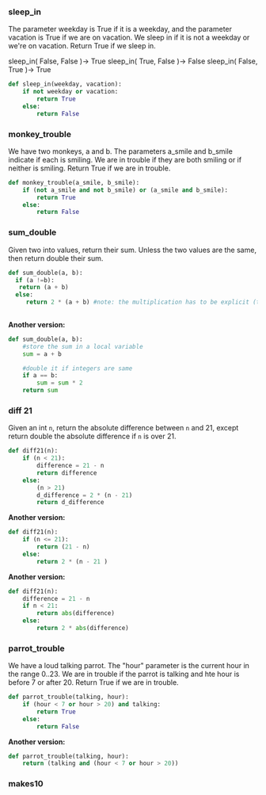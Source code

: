 
### sleep_in

The parameter weekday is True if it is a weekday, and the parameter vacation is True if we are on vacation. We sleep in if it is not a weekday or we're on vacation. Return True if we sleep in.

sleep_in( False, False )-> True
sleep_in( True, False )-> False
sleep_in( False, True )-> True

```python
def sleep_in(weekday, vacation):
    if not weekday or vacation:
        return True
    else:
        return False

```

### monkey_trouble

We have two monkeys, a and b. The parameters a_smile and b_smile indicate if each is smiling. We are in trouble if they are both smiling or if neither is smiling. Return True if we are in trouble.


```python
def monkey_trouble(a_smile, b_smile):
    if (not a_smile and not b_smile) or (a_smile and b_smile):
        return True
    else:
        return False

```

### sum_double

Given two into values, return their sum. Unless the two values are the same, then return double their sum.
```python
def sum_double(a, b):
  if (a !=b):
   return (a + b)
  else:
     return 2 * (a + b) #note: the multiplication has to be explicit (the *)
     
```
<strong>Another version:</strong>

```python
def sum_double(a, b):
    #store the sum in a local variable
    sum = a + b

    #double it if integers are same
    if a == b:
        sum = sum * 2
    return sum

```


### diff 21

Given an int `n`, return the absolute difference between `n` and 21, except return double the absolute difference if `n` is over 21.

```python
def diff21(n):
    if (n < 21):
        difference = 21 - n
        return difference
    else:
        (n > 21)
        d_difference = 2 * (n - 21)
        return d_difference
```

<strong>Another version:</strong>

```python
def diff21(n):
    if (n <= 21):
        return (21 - n)
    else:
        return 2 * (n - 21 )
```
<strong>Another version:</strong>

```python
def diff21(n):
    difference = 21 - n
    if n < 21:
        return abs(difference)
    else:
        return 2 * abs(difference)
```


### parrot_trouble

We have a loud talking parrot. The "hour" parameter is the current hour in the range 0..23. We are in trouble if the parrot is talking and hte hour is before 7 or after 20. Return True if we are in trouble.

```python
def parrot_trouble(talking, hour):
    if (hour < 7 or hour > 20) and talking:
        return True
    else:
        return False

```

<strong>Another version:</strong>

```python
def parrot_trouble(talking, hour):
    return (talking and (hour < 7 or hour > 20))

```


### makes10


